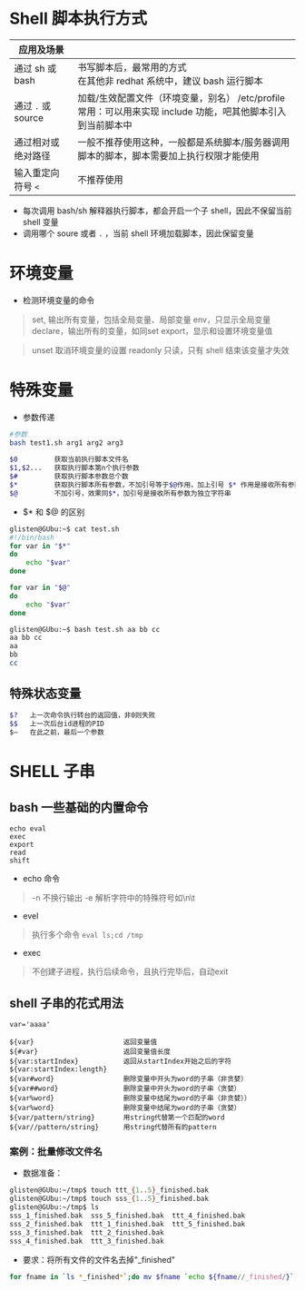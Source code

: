 # Shell 脚本执行方式  

| 应用及场景           |                                                                        |
| --------------- | ---------------------------------------------------------------------- |
| 通过 sh 或 bash    | 书写脚本后，最常用的方式  <br>在其他非 redhat 系统中，建议 bash 运行脚本                         |
| 通过 `.` 或 source | 加载/生效配置文件（环境变量，别名）  /etc/profile<br>常用：可以用来实现 include 功能，吧其他脚本引入到当前脚本中 |
| 通过相对或绝对路径       | 一般不推荐使用这种，一般都是系统脚本/服务器调用脚本的脚本，脚本需要加上执行权限才能使用                           |
| 输入重定向符号 `<`     | 不推荐使用                                                                  |
- 每次调用 bash/sh 解释器执行脚本，都会开启一个子 shell，因此不保留当前 shell 变量
- 调用哪个 soure 或者 `.` ，当前 shell 环境加载脚本，因此保留变量  
  
# 环境变量  
- 检测环境变量的命令  
 >set, 输出所有变量，包括全局变量、局部变量
 >env，只显示全局变量
 >declare，输出所有的变量，如同set
 >export，显示和设置环境变量值
 
 >unset 取消环境变量的设置
 >readonly 只读，只有 shell 结束该变量才失效
 
# 特殊变量  
- 参数传递  
```  bash  
#参数  
bash test1.sh arg1 arg2 arg3  
  
$0         获取当前执行脚本文件名  
$1,$2...   获取执行脚本第n个执行参数  
$#         获取执行脚本参数总个数  
$*         获取执行脚本所有参数，不加引号等于$@作用，加上引号 $* 作用是接收所有参数为单个字符  
$@         不加引号，效果同$*，加引号是接收所有参数为独立字符串
```  
- $* 和 $@ 的区别  
```bash  
glisten@GUbu:~$ cat test.sh 
#!/bin/bash
for var in "$*"
do
    echo "$var"
done

for var in "$@"
do
    echo "$var"
done
```
```sh
glisten@GUbu:~$ bash test.sh aa bb cc
aa bb cc
aa
bb
cc
```
  
## 特殊状态变量  
```bash  
$?   上一次命令执行转台的返回值，非0则失败  
$$   上一次后台id进程的PID  
$—   在此之前，最后一个参数  
```  

# SHELL 子串
## bash 一些基础的内置命令  
```  
echo eval  
exec  
export  
read  
shift
```  
- echo 命令
>-n 不换行输出
>-e 解析字符中的特殊符号如\\n\\t
- evel
>执行多个命令
`eval ls;cd /tmp`  
- exec  
>不创建子进程，执行后续命令，且执行完毕后，自动exit
  
## shell 子串的花式用法  
```  
var='aaaa'  
  
${var}                      返回变量值  
${#var}                     返回变量值长度  
${var:startIndex}           返回从startIndex开始之后的字符  
${var:startIndex:length}  
${var#word}                 删除变量中开头为word的子串（非贪婪）    
${var##word}                删除变量中开头为word的子串（贪婪）    
${var%word}                 删除变量中结尾为word的子串（非贪婪））    
${var%word}                 删除变量中结尾为word的子串（贪婪）  
${var/pattern/string}       用string代替第一个匹配的word  
${var//pattern/string}      用string代替所有的pattern
```  
  
### 案例：批量修改文件名  
- 数据准备：  
```sh  
glisten@GUbu:~/tmp$ touch ttt_{1..5}_finished.bak
glisten@GUbu:~/tmp$ touch sss_{1..5}_finished.bak
glisten@GUbu:~/tmp$ ls
sss_1_finished.bak  sss_5_finished.bak  ttt_4_finished.bak
sss_2_finished.bak  ttt_1_finished.bak  ttt_5_finished.bak
sss_3_finished.bak  ttt_2_finished.bak
sss_4_finished.bak  ttt_3_finished.bak
```  
- 要求：将所有文件的文件名去掉"\_finished"  
```sh  
for fname in `ls *_finished*`;do mv $fname `echo ${fname//_finished/}`;done
```